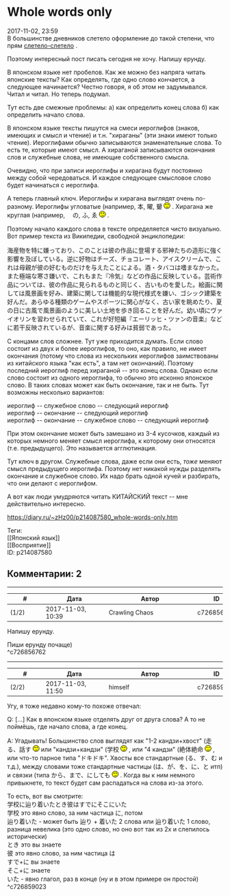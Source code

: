 Whole words only
================

  
2017-11-02, 23:59  
 В большинстве дневников слетело оформление до такой степени, что прям  [слетело-слетело](http://degozaru.diary.ru/p214085907.htm)  .   
   
 Поэтому интересный пост писать сегодня не хочу. Напишу ерунду.   
   
 В японском языке нет пробелов. Как же можно без напряга читать японские тексты? Как определять, где одно слово кончается, а следующее начинается? Честно говоря, я об этом не задумывался. Читал и читал. Но теперь подумал.   
   
 Тут есть две смежные проблемы: а) как определить конец слова б) как определить начало слова.   
   
 В японском языке тексты пишутся на смеси иероглифов (знаков, имеющих и смысл и чтение) и т.н. "хираганы" (эти знаки имеют только чтение). Иероглифами обычно записываются знаменательные слова. То есть те, которые имеют смысл. А хираганой записываются окончания слов и служебные слова, не имеющие собственного смысла.   
   
 Очевидно, что при записи иероглифы и хирагана будут постоянно между собой чередоваться. И каждое следующее смысловое слово будет начинаться с иероглифа.   
   
 А теперь главный ключ. Иероглифы и хирагана выглядят очень по-разному. Иероглифы угловатые (например, 本, 曜, 顰 ![;)](pics/1136.gif) . Хирагана же круглая (например, 　の, ふ, ゑ ![;)](pics/1136.gif) .   
   
 Поэтому начало каждого слова в тексте определяется чисто визуально. Вот пример текста из Википедии, свободной энциклопедии:   
   
 海産物を特に嫌っており、このことは彼の作品に登場する邪神たちの造形に強く影響を及ぼしている。逆に好物はチーズ、チョコレート、アイスクリームで、これは母親が彼の好むものだけを与えたことによる。酒・タバコは嗜まなかった。また極端な寒さ嫌いで、これもまた『冷気』などの作品に反映している。芸術作品については、彼の作品に見られるものと同じく、古いものを愛した。絵画に関しては風景画を好み、建築に関しては機能的な現代様式を嫌い、ゴシック建築を好んだ。あらゆる種類のゲームやスポーツに関心がなく、古い家を眺めたり、夏の日に古風で風景画のように美しい土地を歩き回ることを好んだ。幼い頃にヴァイオリンを習わせられていて、これが好短編『エーリッヒ・ツァンの音楽』などに若干反映されているが、音楽に関する好みは貧弱であった。   
   
 С концами слов сложнее. Тут уже приходится думать. Если слово состоит из двух и более иероглифов, то оно, как правило, не имеет окончания (потому что слова из нескольких иероглифов заимствованы из китайского языка "как есть", а там нет окончаний). Поэтому последний иероглиф перед хираганой -- это конец слова. Однако если слово состоит из одного иероглифа, то обычно это исконно японское слово. В таких словах может как быть окончание, так и не быть. Тут возможны несколько вариантов:   
   
 иероглиф -- служебное слово -- следующий иероглиф   
 иероглиф -- окончание -- следующий иероглиф   
 иероглиф -- окончание -- служебное слово -- следующий иероглиф   
   
 При этом окончание может быть замешано из 3-4 кусочков, каждый из которых немного меняет смысл иероглифа, к которому они относятся (т.е. предыдущего). Это называется агглютинация.   
   
 Тут ключ в другом. Служебные слова, даже если они есть,  *тоже*  меняют смысл предыдущего иероглифа. Поэтому нет никакой нужды разделять окончание и служебное слово. Их надо брать одной кучей и разбирать, что они делают с иероглифом.   
   
 А вот как люди умудряются читать КИТАЙСКИЙ текст -- мне действительно интересно.   
  
<https://diary.ru/~zHz00/p214087580_whole-words-only.htm>  
  
Теги:  
[[Японский язык]]  
[[Восприятие]]  
ID: p214087580  


Комментарии: 2
--------------

  


---



|         #         |              Дата              |                     Автор                     |           ID           |
| --- | --- | --- | --- |
| (1/2) | 2017-11-03, 10:39 | Crawling Chaos | c726856762 |

  
  Напишу ерунду.    
   
 Пиши ерунду почаще)   
 ^c726856762

---



|         #         |              Дата              |                     Автор                     |           ID           |
| --- | --- | --- | --- |
| (2/2) | 2017-11-03, 11:50 | himself | c726859023 |

  
 Угу, я тоже недавно кому-то похоже отвечал:   
   
 Q: [...] Как в японском языке отделять друг от друга слова? А то не поймёшь, где начало слова, а где конец.   
   
 A: Угадывать! Большинство слов выглядят как "1-2 кандзи+хвост" (走る、話す ![;)](pics/1136.gif) или "кандзи+кандзи" (学校 ![;)](pics/1136.gif) , или "4 кандзи" (絶体絶命 ![;)](pics/1136.gif) , или что-то парное типа "ドキドキ". Хвосты все стандартные (る、す、む и т.д.), между словами тоже стандартные частицы (は、が、を、に、と итп) и связки (типа から、まで、にしても ![;)](pics/1136.gif) . Когда вы к ним немного привыкнете, то текст будет сам распадаться на слова из-за этого.   
   
 То есть, вот вы смотрите:   
 学校に辿り着いたとき彼はすでにそこにいた   
 学校 это явно слово, за ним частица に, потом   
 辿り着いた - может быть 辿り + 着いた 2 слова или 辿り着いた 1 слово, разница невелика (это одно слово, но оно вот так из 2х и слепилось исторически)   
 とき это вы знаете   
 彼 это явно слово, за ним частица は   
 すで+に вы знаете   
 そこ+に знаете   
 いた - явно глагол, раз в конце (ну и в этом примере он простой)   
 ^c726859023